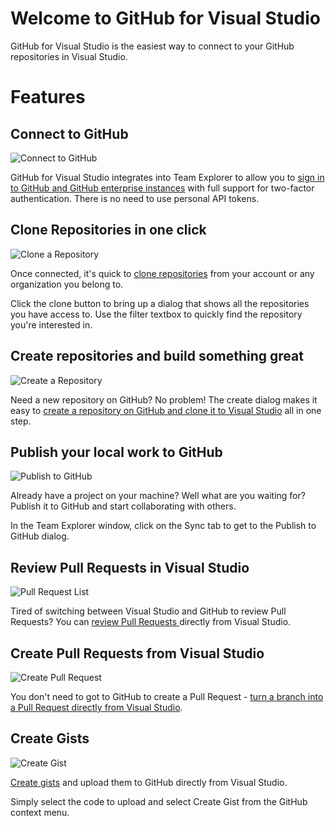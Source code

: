 # Welcome to GitHub for Visual Studio

GitHub for Visual Studio is the easiest way to connect to your GitHub repositories in Visual Studio.

# Features

## Connect to GitHub

![Connect to GitHub](images\connect-to-github.png)

GitHub for Visual Studio integrates into Team Explorer to allow you to [sign in to GitHub and GitHub enterprise instances](connect.md) with full support for two-factor authentication. There is no need to use personal API tokens.

## Clone Repositories in one click

![Clone a Repository](images\clone-a-repository.png)

Once connected, it's quick to [clone repositories](clone.md) from your account or any organization you belong to.

Click the clone button to bring up a dialog that shows all the repositories you have access to. Use the filter textbox to quickly find the repository you're interested in.

## Create repositories and build something great

![Create a Repository](images/create-a-repository.png)

Need a new repository on GitHub? No problem! The create dialog makes it easy to [create a repository on GitHub and clone it to Visual Studio](create.md) all in one step.

## Publish your local work to GitHub

![Publish to GitHub](images/publish-to-github.png)

Already have a project on your machine? Well what are you waiting for? Publish it to GitHub and start collaborating with others.

In the Team Explorer window, click on the Sync tab to get to the Publish to GitHub dialog.

## Review Pull Requests in Visual Studio

![Pull Request List](images/pr-list.png)

Tired of switching between Visual Studio and GitHub to review Pull Requests? You can [review Pull Requests ](pr-review.md) directly from Visual Studio.

## Create Pull Requests from Visual Studio

![Create Pull Request](images/create-pr.png)

You don't need to got to GitHub to create a Pull Request - [turn a branch into a Pull Request directly from Visual Studio](pr-create.md).

## Create Gists

![Create Gist](images/create-gist.png	)

[Create gists](gists.md) and upload them to GitHub directly from Visual Studio.

Simply select the code to upload and select Create Gist from the GitHub context menu.